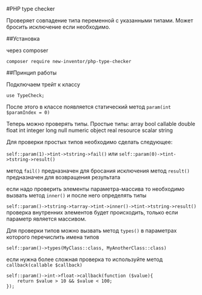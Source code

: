 #PHP type checker

Проверяет совпадение типа переменной с указанными типами. Может бросить исключение если необходимо.

##Установка

через composer

`composer require new-inventor/php-type-checker`

##Принцип работы

Подключаем трейт к классу

`use TypeCheck;`

После этого в классе появляется статический метод `param(int $paramIndex = 0)`

Теперь можно проверять типы.
Простые типы:
array
bool
callable
double
float
int
integer
long
null
numeric
object
real
resource
scalar
string

Для проверки простых типов необходимо сделать следующее:

`self::param(1)->tint->tstring->fail()`
или
`self::param(0)->tint->tstring->result()`

метод `fail()` предназначен для бросания исключения
метод `result()` предназначен для возвращения результата

если надо проверить элементы параметра-массива то необходимо вызвать метод `inner()` и после него определять типы

`self::param()->tstring->tarray->tint->inner()->tint->tstring->result()`
проверка внутренних элементов будет происходить, только если параметр является массивом.

Для проверки типов можно вызвать метод `types()` в параметрах которого перечислить имена типов

`self::param()->types(MyClass::class, MyAnotherClass::class)`

если нужна более сложная проверка то используйте метод `callback(callable $callback)`

```
self::param()->int->float->callback(function ($value){
    return $value > 10 && $value < 100;
});
```
